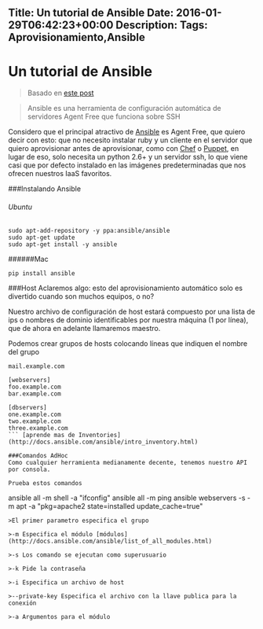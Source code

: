 Title: Un tutorial de Ansible
Date: 2016-01-29T06:42:23+00:00
Description: 
Tags: Aprovisionamiento,Ansible
---
# Un tutorial de Ansible

> Basado en [este post](https://serversforhackers.com/an-ansible-tutorial)

>Ansible es una herramienta de configuración automática de servidores Agent Free que funciona sobre SSH

Considero que el principal atractivo de [Ansible](http://www.ansible.com/) es Agent Free, que quiero decir con esto: que no necesito instalar ruby y un cliente en el servidor que quiero aprovisionar antes de aprovisionar, como con [Chef](https://www.chef.io/) o [Puppet](https://puppetlabs.com/), en lugar de eso, solo necesita un python 2.6+ y un servidor ssh, lo que viene casi que por defecto instalado en las imágenes predeterminadas que nos ofrecen nuestros IaaS favoritos.

###Instalando Ansible
###### Ubuntu
```
sudo apt-add-repository -y ppa:ansible/ansible
sudo apt-get update
sudo apt-get install -y ansible
```

######Mac
```
pip install ansible
```

###Host
Aclaremos algo: esto del aprovisionamiento automático solo es divertido cuando son muchos equipos, o no?

Nuestro archivo de configuración de host estará compuesto por una lista de ips o nombres de dominio identificables  por nuestra máquina (1 por línea), que de ahora en adelante llamaremos maestro.

Podemos crear grupos de hosts colocando líneas que indiquen el nombre del grupo

```
mail.example.com

[webservers]
foo.example.com
bar.example.com

[dbservers]
one.example.com
two.example.com
three.example.com
``` [aprende mas de Inventories](http://docs.ansible.com/ansible/intro_inventory.html)

###Comandos AdHoc
Como cualquier herramienta medianamente decente, tenemos nuestro API por consola.

Prueba estos comandos

```
ansible all -m shell -a "ifconfig"
ansible all -m ping
ansible webservers -s -m apt -a "pkg=apache2 state=installed update_cache=true"
```
>El primer parametro especifica el grupo

>-m Especifica el módulo [módulos](http://docs.ansible.com/ansible/list_of_all_modules.html)

>-s Los comando se ejecutan como superusuario

>-k Pide la contraseña 

>-i Especifica un archivo de host

>--private-key Especifica el archivo con la llave publica para la conexión

>-a Argumentos para el módulo